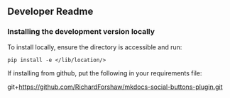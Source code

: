 ## Developer Readme

### Installing the development version locally

To install locally, ensure the directory is accessible and run:

`pip install -e </lib/location/>`

If installing from github, put the following in your requirements file:

git+https://github.com/RichardForshaw/mkdocs-social-buttons-plugin.git

